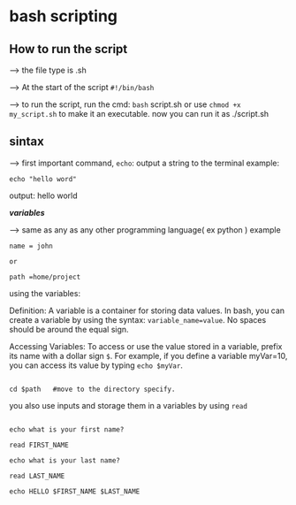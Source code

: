 # bash scripting

## How to run the script 

--> the file type is .sh

--> At the start of the script `#!/bin/bash`

--> to run the script, run the cmd: `bash` script.sh or use `chmod +x my_script.sh` to make it an executable. now you can run it as ./script.sh

## sintax

--> first important command, `echo`: output a string to the terminal example:

``` echo "hello word" ```

output: hello world

***variables***

--> same as any as any other programming language( ex python )
example 

```
name = john 

or 

path =home/project 

``` 

using the variables:



Definition: A variable is a container for storing data values. In bash, you can 
create a variable by using the syntax: `variable_name=value`. No spaces should be 
around the equal sign.

Accessing Variables: To access or use the value stored in a variable,
prefix its name with a dollar sign `$`. For example, if you define a variable 
myVar=10, you can access its value by typing `echo $myVar`.


```

cd $path   #move to the directory specify. 
```
you also use inputs and storage them in a variables by using `read`


```

echo what is your first name?

read FIRST_NAME 

echo what is your last name?

read LAST_NAME 

echo HELLO $FIRST_NAME $LAST_NAME

```
